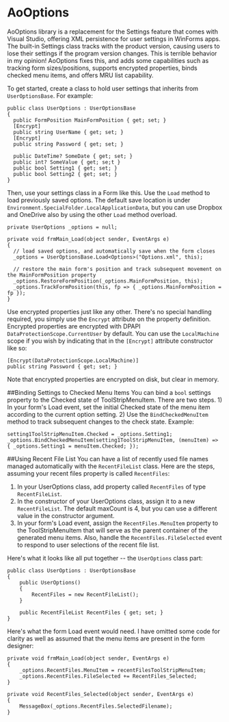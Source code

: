 # AoOptions
AoOptions library is a replacement for the Settings feature that comes with Visual Studio, offering XML persistence for user settings in WinForms apps. The built-in Settings class tracks with the product version, causing users to lose their settings if the program version changes. This is terrible behavior in my opinion! AoOptions fixes this, and adds some capabilities such as tracking form sizes/positions, supports encrypted properties, binds checked menu items, and offers MRU list capability.

To get started, create a class to hold user settings that inherits from `UserOptionsBase`. For example:

    public class UserOptions : UserOptionsBase
    {
      public FormPosition MainFormPosition { get; set; }
      [Encrypt]
      public string UserName { get; set; }
      [Encrypt]
      public string Password { get; set; }
      
      public DateTime? SomeDate { get; set; }
      public int? SomeValue { get; se;t }
      public bool Setting1 { get; set; }
      public bool Setting2 { get; set; }
    }

Then, use your settings class in a Form like this. Use the `Load` method to load previously saved options. The default save location is under `Environment.SpecialFolder.LocalApplicationData`, but you can use Dropbox and OneDrive also by using the other `Load` method overload.

    private UserOptions _options = null;
    
    private void frmMain_Load(object sender, EventArgs e)
    {
      // load saved options, and automatically save when the form closes
      _options = UserOptionsBase.Load<Options>("Options.xml", this);
      
      // restore the main form's position and track subsequent movement on the MainFormPosition property
      _options.RestoreFormPosition(_options.MainFormPosition, this);
      _options.TrackFormPosition(this, fp => { _options.MainFormPosition = fp });
    }

Use encrypted properties just like any other. There's no special handling required, you simply use the `Encrypt` attribute on the property definition. Encrypted properties are encrypted with DPAPI `DataProtectionScope.CurrentUser` by default. You can use the `LocalMachine` scope if you wish by indicating that in the `[Encrypt]` attribute constructor like so:

    [Encrypt(DataProtectionScope.LocalMachine)]
    public string Password { get; set; }

Note that encrypted properties are encrypted on disk, but clear in memory.

##Binding Settings to Checked Menu Items
You can bind a `bool` settings property to the Checked state of ToolStripMenuItem. There are two steps. 1) In your form's Load event, set the initial Checked state of the menu item according to the current option setting. 2) Use the `BindCheckedMenuItem` method to track subsequent changes to the check state. Example:

    setting1ToolStripMenuItem.Checked = _options.Setting1;
    _options.BindCheckedMenuItem(setting1ToolStripMenuItem, (menuItem) => { _options.Setting1 = menuItem.Checked; });

##Using Recent File List
You can have a list of recently used file names managed automatically with the `RecentFileList` class. Here are the steps, assuming your recent files property is called `RecentFiles`:

1. In your UserOptions class, add property called `RecentFiles` of type `RecentFileList`.
2. In the constructor of your UserOptions class, assign it to a new `RecentFileList`. The default maxCount is 4, but you can use a different value in the constructor argument.
3. In your form's Load event, assign the `RecentFiles.MenuItem` property to the ToolStripMenuItem that will serve as the parent container of the generated menu items. Also, handle the `RecentFiles.FileSelected` event to respond to user selections of the recent file list.

Here's what it looks like all put together -- the `UserOptions` class part:

    public class UserOptions : UserOptionsBase
    {
        public UserOptions()
        {
            RecentFiles = new RecentFileList();
        }
        
        public RecentFileList RecentFiles { get; set; }
    }

Here's what the form Load event would need. I have omitted some code for clarity as well as assumed that the menu items are present in the form designer:

    private void frmMain_Load(object sender, EventArgs e)
    {
        _options.RecentFiles.MenuItem = recentFilesToolStripMenuItem;
        _options.RecentFiles.FileSelected += RecentFiles_Selected;
    }
    
    private void RecentFiles_Selected(object sender, EventArgs e)
    {
        MessageBox(_options.RecentFiles.SelectedFilename);
    }
